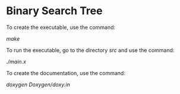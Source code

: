 # Binary Search Tree

To create the executable, use the command:

*make*

To run the executable, go to the directory *src* and use the command:

*./main.x*

To create the documentation, use the command:

*doxygen Doxygen/doxy.in*
